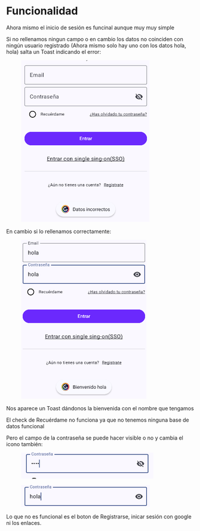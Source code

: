 # Funcionalidad

Ahora mismo el inicio de sesión es funcinal aunque muy muy simple

Si no rellenamos ningun campo o en cambio los datos no coinciden con ningún  usuario registrado (Ahora mismo solo hay uno con los datos hola, hola) salta un Toast indicando el error:

<figure><img src=".gitbook/assets/image (6).png" alt=""><figcaption></figcaption></figure>

En cambio si lo rellenamos correctamente:

<figure><img src=".gitbook/assets/image (7).png" alt=""><figcaption></figcaption></figure>

Nos aparece un Toast dándonos la bienvenida con el nombre que tengamos

El check de Recuérdame no funciona ya que no tenemos ninguna base de datos funcional

Pero el campo de la contraseña se puede hacer visible o no y cambia el icono también:

<figure><img src=".gitbook/assets/image (9).png" alt=""><figcaption></figcaption></figure>

<figure><img src=".gitbook/assets/image (10).png" alt=""><figcaption></figcaption></figure>

Lo que no es funcional es el boton de Registrarse, inicar sesión con google ni los enlaces.
